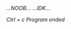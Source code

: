 <coding is my best friend>
<Whenever I feel bored I use to code>
<I love this GitHub community>
     ...NOOB...
<Any idea or something please share with me>
     ...IDK...
  
Ctrl + c 
Program ended 
